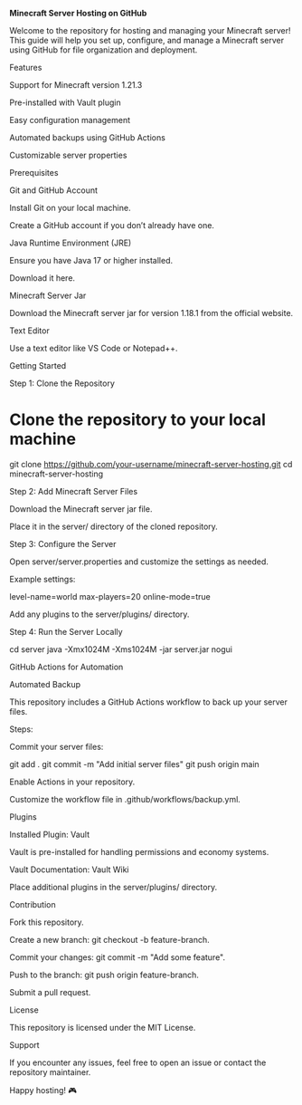 **Minecraft Server Hosting on GitHub**                                                                                      



Welcome to the repository for hosting and managing your Minecraft server!
This guide will help you set up, configure, and manage a Minecraft server using GitHub for file organization and deployment.

Features

Support for Minecraft version 1.21.3

Pre-installed with Vault plugin

Easy configuration management

Automated backups using GitHub Actions

Customizable server properties

Prerequisites

Git and GitHub Account

Install Git on your local machine.

Create a GitHub account if you don’t already have one.

Java Runtime Environment (JRE)

Ensure you have Java 17 or higher installed.

Download it here.

Minecraft Server Jar

Download the Minecraft server jar for version 1.18.1 from the official website.

Text Editor

Use a text editor like VS Code or Notepad++.

Getting Started

Step 1: Clone the Repository

# Clone the repository to your local machine
git clone https://github.com/your-username/minecraft-server-hosting.git
cd minecraft-server-hosting

Step 2: Add Minecraft Server Files

Download the Minecraft server jar file.

Place it in the server/ directory of the cloned repository.

Step 3: Configure the Server

Open server/server.properties and customize the settings as needed.

Example settings:

level-name=world
max-players=20
online-mode=true

Add any plugins to the server/plugins/ directory.

Step 4: Run the Server Locally

cd server
java -Xmx1024M -Xms1024M -jar server.jar nogui

GitHub Actions for Automation

Automated Backup

This repository includes a GitHub Actions workflow to back up your server files.

Steps:

Commit your server files:

git add .
git commit -m "Add initial server files"
git push origin main

Enable Actions in your repository.

Customize the workflow file in .github/workflows/backup.yml.

Plugins

Installed Plugin: Vault

Vault is pre-installed for handling permissions and economy systems.

Vault Documentation: Vault Wiki

Place additional plugins in the server/plugins/ directory.

Contribution

Fork this repository.

Create a new branch: git checkout -b feature-branch.

Commit your changes: git commit -m "Add some feature".

Push to the branch: git push origin feature-branch.

Submit a pull request.

License

This repository is licensed under the MIT License.

Support

If you encounter any issues, feel free to open an issue or contact the repository maintainer.

Happy hosting! 🎮
